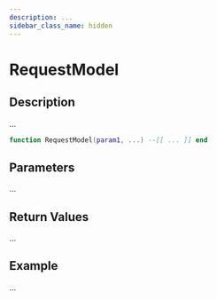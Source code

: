 ```yaml
---
description: ...
sidebar_class_name: hidden
---
```


# RequestModel

## Description

...

```lua
function RequestModel(param1, ...) --[[ ... ]] end
```

## Parameters

...

## Return Values

...

## Example

...

